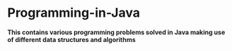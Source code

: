 # Programming-in-Java
<b>This contains various programming problems solved in Java making use of different data structures and algorithms </b>
